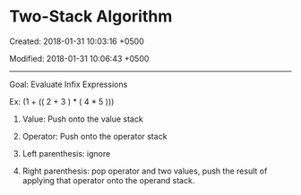 # Two-Stack Algorithm

Created: 2018-01-31 10:03:16 +0500

Modified: 2018-01-31 10:06:43 +0500

---

Goal: Evaluate Infix Expressions

Ex: (1 + (( 2 + 3 ) * ( 4 * 5 )))

1.  Value: Push onto the value stack

2.  Operator: Push onto the operator stack

3.  Left parenthesis: ignore

4.  Right parenthesis: pop operator and two values, push the result of applying that operator onto the operand stack.
